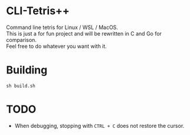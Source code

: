 # CLI-Tetris++

Command line tetris for Linux / WSL / MacOS.  
This is just a for fun project and will be rewritten in C and Go for comparison.  
Feel free to do whatever you want with it.

# Building

`sh build.sh`

# TODO

- When debugging, stopping with `CTRL + C` does not restore the cursor.
